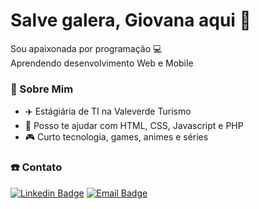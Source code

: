 # Salve galera, Giovana aqui 👋

Sou apaixonada por programação 💻
<br/>Aprendendo desenvolvimento Web e Mobile

### 💬 Sobre Mim

- ✈️ Estágiária de TI na Valeverde Turismo
- 🧐 Posso te ajudar com HTML, CSS, Javascript e PHP 
- 🎮 Curto tecnologia, games, animes e séries

### ☎️ Contato

[![Linkedin Badge](https://img.shields.io/badge/-GiovanaOliveira-blue?style=flat-square&logo=Linkedin&logoColor=white&link=https://www.linkedin.com/in/giovana-oliveira//)](https://www.linkedin.com/in/giovana-oliveira/) 
[![Email Badge](https://img.shields.io/badge/-gs_oliveira1@outlook.com-gray?style=flat-square&link=mailto:gs_oliveira1@outlook.com)](mailto:gs_oliveira1@outlook.com)





